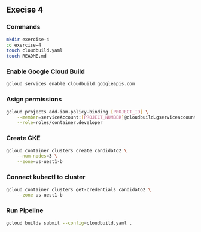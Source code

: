 
## Execise 4

### Commands
```bash
mkdir exercise-4
cd exercise-4
touch cloudbuild.yaml
touch README.md
```

### Enable Google Cloud Build
```bash
gcloud services enable cloudbuild.googleapis.com
```

### Asign permissions
```bash
gcloud projects add-iam-policy-binding [PROJECT_ID] \
    --member=serviceAccount:[PROJECT_NUMBER]@cloudbuild.gserviceaccount.com \
    --role=roles/container.developer
```

### Create GKE
```bash
gcloud container clusters create candidato2 \
    --num-nodes=3 \
    --zone=us-uest1-b
```

### Connect kubectl to cluster
```bash
gcloud container clusters get-credentials candidato2 \
    --zone us-uest1-b
```

### Run Pipeline
```bash
gcloud builds submit --config=cloudbuild.yaml .
```
